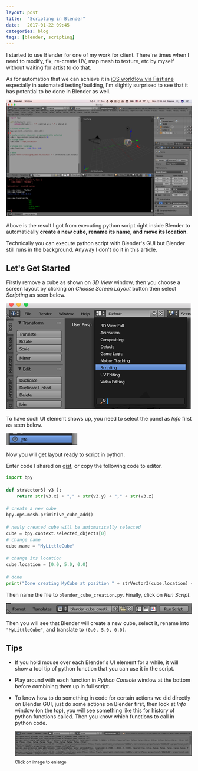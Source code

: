 ```yaml
---
layout: post
title:  "Scripting in Blender"
date:   2017-01-22 09:45
categories: blog
tags: [blender, scripting]
---
```


I started to use Blender for one of my work for client. There're times when I need to modify, fix, re-create UV, map mesh to texture, etc by myself without waiting for artist to do that.

As for automation that we can achieve it in [iOS workflow via Fastlane](https://wasin.io/blog/2017/01/15/hands-on-fastlane.html) especially in automated testing/building, I'm slightly surprised to see that it has potential to be done in Blender as well.

![Scripting in Blender](/assets/images/blender/blender-python-script.png)

Above is the result I got from executing python script right inside Blender to automatically **create a new cube, rename its name, and move its location**.

Technically you can execute python script with Blender's GUI but Blender still runs in the background. Anyway I don't do it in this article.

## Let's Get Started

Firstly remove a cube as shown on *3D View* window, then you  choose a screen layout by clicking on *Choose Screen Layout* button then select *Scripting* as seen below.

![Choose Screen Layout](/assets/images/blender/blender-choose-screen-layout.png)

To have such UI element shows up, you need to select the panel as *Info* first as seen below.

![Panel Type](/assets/images/blender/blender-panel-type.png)

Now you will get layout ready to script in python.

Enter code I shared on [gist](https://gist.github.com/haxpor/198f6993a62a21279519fcd0fbb36726), or copy the following code to editor.

```python
import bpy

def strVector3( v3 ):
    return str(v3.x) + "," + str(v3.y) + "," + str(v3.z)

# create a new cube
bpy.ops.mesh.primitive_cube_add()

# newly created cube will be automatically selected
cube = bpy.context.selected_objects[0]
# change name
cube.name = "MyLittleCube"

# change its location
cube.location = (0.0, 5.0, 0.0)

# done
print("Done creating MyCube at position " + strVector3(cube.location) + " with name " + cube.name)
```

Then name the file to `blender_cube_creation.py`. Finally, click on *Run Script*.

![Name and run script](/assets/images/blender/blender-name-the-file-run-script.png)

Then you will see that Blender will create a new cube, select it, rename into `"MyLittleCube"`, and translate to `(0.0, 5.0, 0.0)`.

## Tips

* If you hold mouse over each Blender's UI element for a while, it will show a tool tip of python function that you can use it in the script.
* Play around with each function in *Python Console* window at the bottom before combining them up in full script.
* To know how to do something in code for certain actions we did directly on Blender GUI, just do some actions on Blender first, then look at *Info* window (on the top), you will see something like this for history of python functions called. Then you know which functions to call in python code.  

   [![Blender Info Window with History](/assets/images/blender/blender-info-window.png)](/assets/images/blender/blender-info-window.png)  
   <sub>Click on image to enlarge</sub>